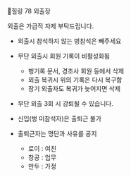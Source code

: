 🌈힐링 78 외출장

외출은 가급적 자제 부탁드립니다.

- 외출시 참석하지 않는 벙참석은 빼주세요

- 무단 외출시 회원 기록이 비활성화됨
    - 벙기록 문서, 경조사 회원 등에서 삭제
    - 외출 복귀시 위의 기록은 다시 복구함
    - 장기 외출자도 복귀가 늦어지면 삭제

- 무단 외출 3회 시 강퇴될  수 있습니다.

- 신입(벙 미참석자)은 출퇴근 불가

- 출퇴근자는 명단과 사유를 공지
    - 로이 : 여친
    - 창공 : 업무
    - 만두 : 가정